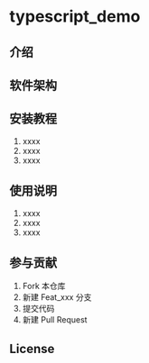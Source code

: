 # typescript_demo

## 介绍

## 软件架构

## 安装教程

1. xxxx
2. xxxx
3. xxxx

## 使用说明

1. xxxx
2. xxxx
3. xxxx

## 参与贡献

1. Fork 本仓库
2. 新建 Feat_xxx 分支
3. 提交代码
4. 新建 Pull Request

## License
